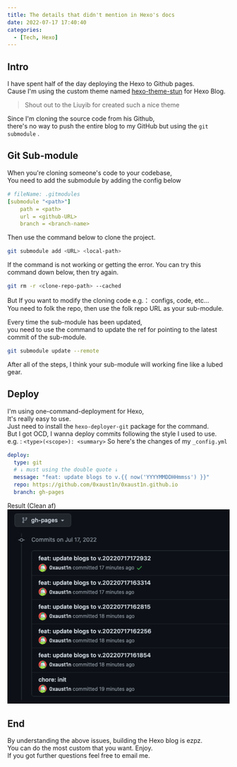 ```yaml
---
title: The details that didn't mention in Hexo's docs
date: 2022-07-17 17:40:40
categories:
  - [Tech, Hexo]
---
```


<!--url-->
[github]: https://github.com/liuyib/hexo-theme-stun

## Intro
I have spent half of the day deploying the Hexo to Github pages.  
Cause I'm using the custom theme named [hexo-theme-stun][github] for Hexo Blog.  

> Shout out to the Liuyib for created such a nice theme  

Since I'm cloning the source code from his Github,  
there's no way to push the entire blog to my GitHub but using the `git submodule` .
<!-- more -->
## Git Sub-module
When you're cloning someone's code to your codebase,  
You need to add the submodule by adding the config below

```yml
# fileName: .gitmodules
[submodule "<path>"]
	path = <path>
	url = <github-URL>
	branch = <branch-name>
```
Then use the command below to clone the project.

```bash
git submodule add <URL> <local-path>
```
If the command is not working or getting the error.
You can try this command down below, then try again.

```bash
git rm -r <clone-repo-path> --cached
```

But If you want to modify the cloning code e.g.： configs, code, etc...  
You need to folk the repo, then use the folk repo URL as your sub-module.  
  
Every time the sub-module has been updated,  
you need to use the command to update the ref for pointing to the latest commit of the sub-module.
```bash
git submodule update --remote
```
After all of the steps, I think your sub-module will working fine like a lubed gear.


## Deploy
I'm using one-command-deployment for Hexo,  
It's really easy to use.  
Just need to install the `hexo-deployer-git` package for the command.  
But I got OCD, I wanna deploy commits following the style I used to use.  
e.g. : `<type>(<scope>): <summary>`
So here's the changes of my `_config.yml`

```yml
deploy:
  type: git
  # ↓ must using the double quote ↓
  message: "feat: update blogs to v.{{ now('YYYYMMDDHHmmss') }}" 
  repo: https://github.com/0xaust1n/0xaust1n.github.io
  branch: gh-pages
```
Result  (Clean af)
![commit](../assets/how-to-hexo/1.png)

## End
By understanding the above issues, building the Hexo blog is ezpz.  
You can do the most custom that you want.
Enjoy.  
If you got further questions feel free to email me.